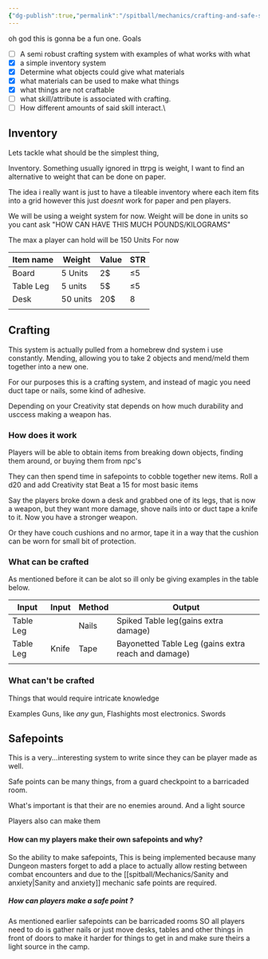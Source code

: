 ```yaml
---
{"dg-publish":true,"permalink":"/spitball/mechanics/crafting-and-safe-site-making/"}
---
```


oh god this is gonna be a fun one.
Goals
- [ ] A semi robust crafting system with examples of what works with what
- [x] a simple inventory system
- [x] Determine what objects could give what materials
- [x] what materials can be used to make what things
- [x] what things are not craftable
- [ ] what skill/attribute is associated with crafting.
- [ ] How different amounts of said skill interact.\

## Inventory
 Lets tackle what should be the simplest thing, 

Inventory. Something usually ignored in ttrpg is weight, I want to find an alternative to weight that can be done on paper. 

The idea i really want is just to have a tileable inventory where each item fits into a grid however this just *doesnt* work for paper and pen players.

We will be using a weight system for now.
Weight will be done in units so you cant ask "HOW CAN HAVE THIS MUCH POUNDS/KILOGRAMS"


The max a player can hold will be 150 Units For now 

| Item name | Weight   | Value | STR |
| --------- | -------- | ----- | --- |
| Board     | 5 Units  | 2$    | ≤5  |
| Table Leg | 5 units  | 5$    | ≤5  |
| Desk      | 50 units | 20$   | 8   |
|           |          |       |     |

## Crafting
This system is actually pulled from a homebrew dnd system i use constantly. 
Mending, allowing you to take 2 objects and mend/meld them together into a new one.

For our purposes this is a crafting system, and instead of magic you need duct tape or nails, some kind of adhesive.

Depending on your Creativity stat depends on how much durability and usccess making a weapon has.

### How does it work
Players will be able to obtain items from breaking down objects, finding them around, or buying them from npc's

They can then spend time in safepoints to cobble together new items. 
Roll a d20 and add Creativity stat 
Beat a 15 for most basic items

Say the players broke down a desk and grabbed one of its legs, that is now a weapon, but they want more damage, shove nails into or duct tape a knife to it. Now you have a stronger weapon.

Or they have couch cushions and no armor, tape it in a way that the cushion can be worn for small bit of protection.

### What can be crafted

As mentioned before it can be alot so ill only be giving examples in the table below.


| Input     | Input | Method | Output                                              |
| --------- | ----- | ------ | --------------------------------------------------- |
| Table Leg |       | Nails  | Spiked Table leg(gains extra damage)                |
| Table Leg | Knife | Tape   | Bayonetted Table Leg (gains extra reach and damage) |
|           |       |        |                                                     |
### What can't be crafted
Things that would require intricate knowledge 

Examples
Guns, like *any* gun, 
Flashights
most electronics.
Swords

## Safepoints

This is a very...interesting system to write since they can be player made as well.


Safe points can be many things, from a guard checkpoint to a barricaded room. 

What's important is that their are no enemies around. And a light source

Players also can make them 

#### How can my players make their own safepoints and why?

So the ability to make safepoints, This is being implemented because many Dungeon masters forget to add a place to actually allow resting between combat encounters and due to the [[spitball/Mechanics/Sanity and anxiety\|Sanity and anxiety]] mechanic safe points are required. 

##### How can players make a safe point ?
As mentioned earlier safepoints can be barricaded rooms SO all players need to do is gather nails or just move desks, tables and other things in front of doors to make it harder for things to get in and make sure theirs a light source in the camp. 
